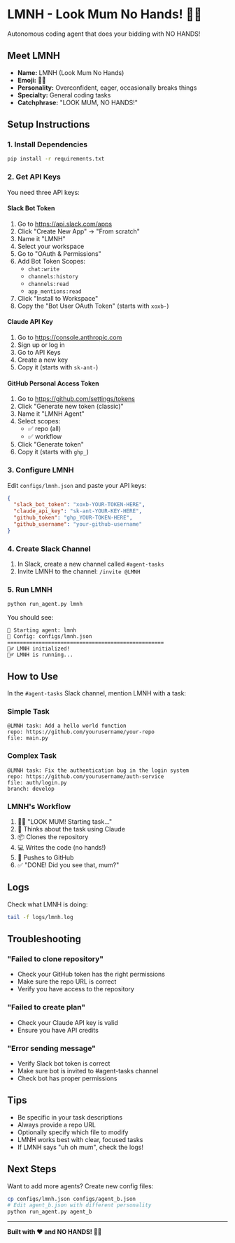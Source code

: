 # LMNH - Look Mum No Hands! 🚴‍♂️

Autonomous coding agent that does your bidding with NO HANDS!

## Meet LMNH

- **Name:** LMNH (Look Mum No Hands)
- **Emoji:** 🚴‍♂️
- **Personality:** Overconfident, eager, occasionally breaks things
- **Specialty:** General coding tasks
- **Catchphrase:** "LOOK MUM, NO HANDS!"

## Setup Instructions

### 1. Install Dependencies

```bash
pip install -r requirements.txt
```

### 2. Get API Keys

You need three API keys:

#### Slack Bot Token
1. Go to https://api.slack.com/apps
2. Click "Create New App" → "From scratch"
3. Name it "LMNH"
4. Select your workspace
5. Go to "OAuth & Permissions"
6. Add Bot Token Scopes:
   - `chat:write`
   - `channels:history`
   - `channels:read`
   - `app_mentions:read`
7. Click "Install to Workspace"
8. Copy the "Bot User OAuth Token" (starts with `xoxb-`)

#### Claude API Key
1. Go to https://console.anthropic.com
2. Sign up or log in
3. Go to API Keys
4. Create a new key
5. Copy it (starts with `sk-ant-`)

#### GitHub Personal Access Token
1. Go to https://github.com/settings/tokens
2. Click "Generate new token (classic)"
3. Name it "LMNH Agent"
4. Select scopes:
   - ✅ repo (all)
   - ✅ workflow
5. Click "Generate token"
6. Copy it (starts with `ghp_`)

### 3. Configure LMNH

Edit `configs/lmnh.json` and paste your API keys:

```json
{
  "slack_bot_token": "xoxb-YOUR-TOKEN-HERE",
  "claude_api_key": "sk-ant-YOUR-KEY-HERE",
  "github_token": "ghp_YOUR-TOKEN-HERE",
  "github_username": "your-github-username"
}
```

### 4. Create Slack Channel

1. In Slack, create a new channel called `#agent-tasks`
2. Invite LMNH to the channel: `/invite @LMNH`

### 5. Run LMNH

```bash
python run_agent.py lmnh
```

You should see:
```
🚀 Starting agent: lmnh
📝 Config: configs/lmnh.json
==================================================
🚴‍♂️ LMNH initialized!
🚴‍♂️ LMNH is running...
```

## How to Use

In the `#agent-tasks` Slack channel, mention LMNH with a task:

### Simple Task
```
@LMNH task: Add a hello world function
repo: https://github.com/yourusername/your-repo
file: main.py
```

### Complex Task
```
@LMNH task: Fix the authentication bug in the login system
repo: https://github.com/yourusername/auth-service
file: auth/login.py
branch: develop
```

### LMNH's Workflow

1. 🚴‍♂️ "LOOK MUM! Starting task..."
2. 🤔 Thinks about the task using Claude
3. 📦 Clones the repository
4. 💻 Writes the code (no hands!)
5. 🚀 Pushes to GitHub
6. ✅ "DONE! Did you see that, mum?"

## Logs

Check what LMNH is doing:

```bash
tail -f logs/lmnh.log
```

## Troubleshooting

### "Failed to clone repository"
- Check your GitHub token has the right permissions
- Make sure the repo URL is correct
- Verify you have access to the repository

### "Failed to create plan"
- Check your Claude API key is valid
- Ensure you have API credits

### "Error sending message"
- Verify Slack bot token is correct
- Make sure bot is invited to #agent-tasks channel
- Check bot has proper permissions

## Tips

- Be specific in your task descriptions
- Always provide a repo URL
- Optionally specify which file to modify
- LMNH works best with clear, focused tasks
- If LMNH says "uh oh mum", check the logs!

## Next Steps

Want to add more agents? Create new config files:

```bash
cp configs/lmnh.json configs/agent_b.json
# Edit agent_b.json with different personality
python run_agent.py agent_b
```

---

**Built with ❤️ and NO HANDS! 🚴‍♂️**



